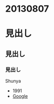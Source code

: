 20130807
========

# 見出し #
## 見出し ##
### 見出し ###


Shunya
 - 1991
 - [Google](http://www.google.com)
